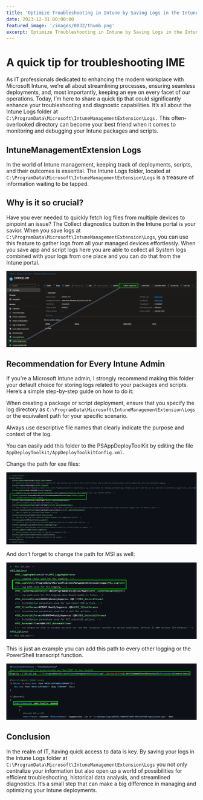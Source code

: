 ```yaml
---
title: 'Optimize Troubleshooting in Intune by Saving Logs in the Intune Logs Folder'
date: 2023-12-31 00:00:00
featured_image: '/images/0032/thumb.png'
excerpt: Optimize Troubleshooting in Intune by Saving Logs in the Intune Logs Folder
---
```


# A quick tip for troubleshooting IME

As IT professionals dedicated to enhancing the modern workplace with Microsoft Intune, we’re all about streamlining processes, ensuring seamless deployments, and, most importantly, keeping an eye on every facet of our operations. Today, I’m here to share a quick tip that could significantly enhance your troubleshooting and diagnostic capabilities. It’s all about the Intune Logs folder at `C:\ProgramData\Microsoft\IntuneManagementExtension\Logs.` This often-overlooked directory can become your best friend when it comes to monitoring and debugging your Intune packages and scripts.

## IntuneManagementExtension Logs
In the world of Intune management, keeping track of deployments, scripts, and their outcomes is essential. The Intune Logs folder, located at `C:\ProgramData\Microsoft\IntuneManagementExtension\Logs` is a treasure of information waiting to be tapped.

## Why is it so crucial?
Have you ever needed to quickly fetch log files from multiple devices to pinpoint an issue? The Collect diagnostics button in the Intune portal is your savior. When you save logs at `C:\ProgramData\Microsoft\IntuneManagementExtension\Logs`, you can use this feature to gather logs from all your managed devices effortlessly. When you save app and script logs here you are able to collect all System logs combined with your logs from one place and you can do that from the Intune portal.

![](/images/0032/1.png)

## Recommendation for Every Intune Admin
If you’re a Microsoft Intune admin, I strongly recommend making this folder your default choice for storing logs related to your packages and scripts. Here’s a simple step-by-step guide on how to do it:

When creating a package or script deployment, ensure that you specify the log directory as `C:\ProgramData\Microsoft\IntuneManagementExtension\Logs` or the equivalent path for your specific scenario.

Always use descriptive file names that clearly indicate the purpose and context of the log.

You can easily add this folder to the PSAppDeployToolKit by editing the file `AppDeployToolkit/AppDeployToolkitConfig.xml`.

Change the path for exe files:

![](/images/0032/2.png)

And don’t forget to change the path for MSI as well:

![](/images/0032/3.png)

This is just an example you can add this path to every other logging or the PowerShell transcript function.

![](/images/0032/4.png)

## Conclusion
In the realm of IT, having quick access to data is key. By saving your logs in the Intune Logs folder at `C:\ProgramData\Microsoft\IntuneManagementExtension\Logs` you not only centralize your information but also open up a world of possibilities for efficient troubleshooting, historical data analysis, and streamlined diagnostics. It’s a small step that can make a big difference in managing and optimizing your Intune deployments.